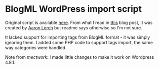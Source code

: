 BlogML WordPress import script
=========

Original script is available [here](http://www.kavinda.net/content/other/BlogML-WordPress-Import.zip). From what I read in [this](http://www.craigbailey.net/migrating-from-blogengine-net-to-wordpress/) blog post, it was created by [Aaron Lerch](http://www.aaronlerch.com/blog/) but readme says otherwise so I'm not sure.

It lacked support for importing tags from BlogML format - it was simply ignoring them. I added some PHP code to support tags import, the same way categories were handled.

Note from *mectwork*: I made little changes to make it work on Wordpress 4.8.1.